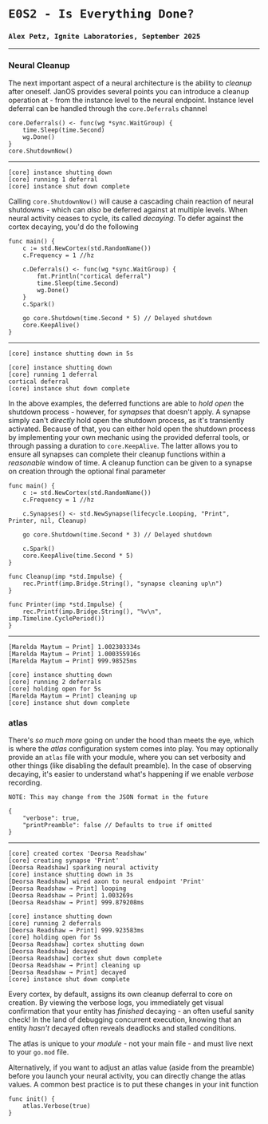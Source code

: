 # `E0S2 - Is Everything Done?`
### `Alex Petz, Ignite Laboratories, September 2025`

---

### Neural Cleanup

The next important aspect of a neural architecture is the ability to _cleanup_ after oneself.  JanOS provides several
points you can introduce a cleanup operation at - from the instance level to the neural endpoint.  Instance level
deferral can be handled through the `core.Deferrals` channel

	core.Deferrals() <- func(wg *sync.WaitGroup) {
		time.Sleep(time.Second)
		wg.Done()
	}
	core.ShutdownNow()
---
    [core] instance shutting down
    [core] running 1 deferral
    [core] instance shut down complete

Calling `core.ShutdownNow()` will cause a cascading chain reaction of neural shutdowns - which can _also_ be deferred
against at multiple levels.  When neural activity ceases to cycle, its called _decaying._  To defer against the cortex 
decaying, you'd do the following

    func main() {
        c := std.NewCortex(std.RandomName())
        c.Frequency = 1 //hz

        c.Deferrals() <- func(wg *sync.WaitGroup) {
            fmt.Println("cortical deferral")
            time.Sleep(time.Second)
            wg.Done()
        }
        c.Spark()
    
        go core.Shutdown(time.Second * 5) // Delayed shutdown
        core.KeepAlive()
    }
---
    [core] instance shutting down in 5s
    
    [core] instance shutting down
    [core] running 1 deferral
    cortical deferral
    [core] instance shut down complete

In the above examples, the deferred functions are able to _hold open_ the shutdown process - however, for _synapses_
that doesn't apply.  A synapse simply can't _directly_ hold open the shutdown process, as it's transiently activated.
Because of that, you can either hold open the shutdown process by implementing your own mechanic using the provided 
deferral tools, or through passing a duration to `core.KeepAlive`.  The latter allows you to ensure all synapses can 
complete their cleanup functions within a _reasonable_ window of time.  A cleanup function can be given to a synapse
on creation through the optional final parameter

    func main() {
        c := std.NewCortex(std.RandomName())
        c.Frequency = 1 //hz
    
        c.Synapses() <- std.NewSynapse(lifecycle.Looping, "Print", Printer, nil, Cleanup)

	    go core.Shutdown(time.Second * 3) // Delayed shutdown
    
        c.Spark()
        core.KeepAlive(time.Second * 5)
    }
    
    func Cleanup(imp *std.Impulse) {
        rec.Printf(imp.Bridge.String(), "synapse cleaning up\n")
    }
    
    func Printer(imp *std.Impulse) {
        rec.Printf(imp.Bridge.String(), "%v\n", imp.Timeline.CyclePeriod())
    }
---
    [Marelda Maytum ⇝ Print] 1.002303334s
    [Marelda Maytum ⇝ Print] 1.000355916s
    [Marelda Maytum ⇝ Print] 999.98525ms
    
    [core] instance shutting down
    [core] running 2 deferrals
    [core] holding open for 5s
    [Marelda Maytum ⇝ Print] cleaning up
    [core] instance shut down complete

### atlas

There's _so much more_ going on under the hood than meets the eye, which is where the _atlas_ configuration system
comes into play.  You may optionally provide an `atlas` file with your module, where you can set verbosity
and other things (like disabling the default preamble).  In the case of observing decaying, it's easier to understand
what's happening if we enable _verbose_ recording.

    NOTE: This may change from the JSON format in the future

    {
        "verbose": true,
        "printPreamble": false // Defaults to true if omitted
    }
---
    [core] created cortex 'Deorsa Readshaw'
    [core] creating synapse 'Print'
    [Deorsa Readshaw] sparking neural activity
    [core] instance shutting down in 3s
    [Deorsa Readshaw] wired axon to neural endpoint 'Print'
    [Deorsa Readshaw ⇝ Print] looping
    [Deorsa Readshaw ⇝ Print] 1.003269s
    [Deorsa Readshaw ⇝ Print] 999.879208ms
    
    [core] instance shutting down
    [core] running 2 deferrals
    [Deorsa Readshaw ⇝ Print] 999.923583ms
    [core] holding open for 5s
    [Deorsa Readshaw] cortex shutting down
    [Deorsa Readshaw] decayed
    [Deorsa Readshaw] cortex shut down complete
    [Deorsa Readshaw ⇝ Print] cleaning up
    [Deorsa Readshaw ⇝ Print] decayed
    [core] instance shut down complete

Every cortex, by default, assigns its own cleanup deferral to core on creation.  By viewing the verbose logs, you
immediately get visual confirmation that your entity has _finished_ decaying - an often useful sanity check!  In the
land of debugging concurrent execution, knowing that an entity _hasn't_ decayed often reveals deadlocks and stalled conditions.

The atlas is unique to your _module_ - not your main file - and must live next to your `go.mod` file.

Alternatively, if you want to adjust an atlas value (aside from the preamble) before you launch your neural activity,
you can directly change the atlas values.  A common best practice is to put these changes in your init function

    func init() {
        atlas.Verbose(true) 
    }